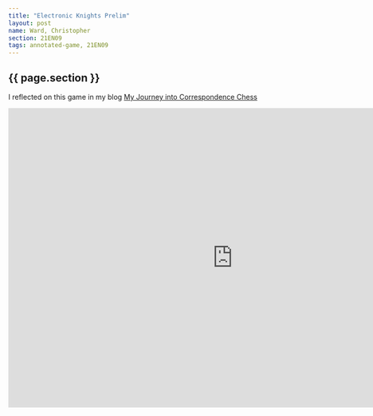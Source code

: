 ```yaml
---
title: "Electronic Knights Prelim"
layout: post
name: Ward, Christopher
section: 21EN09
tags: annotated-game, 21EN09
---
```


<h2>{{ page.section }}</h2>

I reflected on this game in my blog [My Journey into Correspondence Chess]({{site.baseurl}}/My-Journey-into-Correspondence-Chess/)


<iframe style='border: 0;' width='900px' height='600px' src='https://share.chessbase.com/SharedGames/frame/?p=TO+yQzzYb1ujVvnHSnyXcFsRiAKiC7RfQdErycO6izexPRIRuunApNV/CRECgf+j'></iframe>
